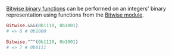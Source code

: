 [Bitwise binary functions][bitwise-wiki] can be performed on an integers' binary representation using functions from the [Bitwise module][bitwise-hexdocs].

```elixir
Bitwise.&&&(0b1110, 0b1001)
# => 8 # 0b1000

Bitwise.^^^(0b1110, 0b1001)
# => 7 # 0b0111
```

[bitwise-hexdocs]: https://hexdocs.pm/elixir/Bitwise.html
[bitwise-wiki]: https://en.wikipedia.org/wiki/Bitwise_operation
